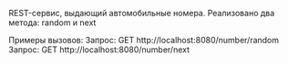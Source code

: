 REST-сервис, выдающий автомобильные номера. Реализовано два метода: random и next

Примеры вызовов:
Запрос: GET http://localhost:8080/number/random
Запрос: GET http://localhost:8080/number/next